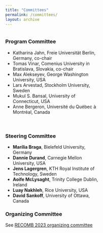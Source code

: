 ```yaml
---
title: "Committees"
permalink: /committees/
layout: archive
---
```



<div style="display: flex; flex-direction: row; gap: 20px; flex-wrap: wrap;">

<div style="width: 45%; min-width: 300px;">

<h3>Program Committee</h3>

<ul>
  <li>Katharina Jahn, Freie Universität Berlin, Germany, co-chair</li>
  <li>Tomas Vinar, Comenius University in Bratislava, Slovakia, co-chair</li>
  <li>Max Alekseyev, George Washington University, USA</li>
  <li>Lars Arvestad, Stockholm University, Sweden</li>
  <li>Mukul S. Bansal, University of Connecticut, USA</li>
  <li>Anne Bergeron, Université du Québec à Montréal, Canada</li>
  <!-- Add other items here in the same format -->
</ul>

</div>

<div style="width: 45%; min-width: 300px;">

<h3>Steering Committee</h3>

<ul>
  <li><strong>Marília Braga</strong>, Bielefeld University, Germany</li>
  <li><strong>Dannie Durand</strong>, Carnegie Mellon University, USA</li>
  <li><strong>Jens Lagergren</strong>, KTH Royal Institute of Technology, Sweden</li>
  <li><strong>Aoife McLysaght</strong>, Trinity College Dublin, Ireland</li>
  <li><strong>Luay Nakhleh</strong>, Rice University, USA</li>
  <li><strong>David Sankoff</strong>, University of Ottawa, Canada</li>
</ul>

<h3>Organizing Committee</h3>

<p>See <a href="https://example.com">RECOMB 2023 organizing committee</a></p>

</div>

</div>

